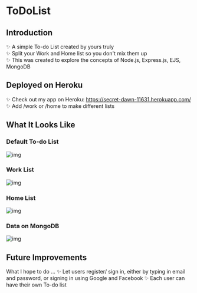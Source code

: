 # ToDoList

## Introduction
✨ A simple To-do List created by yours truly <br>
✨ Split your Work and Home list so you don't mix them up <br>
✨ This was created to explore the concepts of Node.js, Express.js, EJS, MongoDB <br>

## Deployed on Heroku
✨ Check out my app on Heroku: https://secret-dawn-11631.herokuapp.com/ <br>
✨ Add /work or /home to make different lists <br>

## What It Looks Like
### Default To-do List
![img](https://i.imgur.com/BoKlvxj.png)

### Work List
![img](https://i.imgur.com/yWuTbJy.png)

### Home List
![img](https://imgur.com/ekMZBhE.png)

### Data on MongoDB
![img](https://imgur.com/jvqaCRJ.png)


## Future Improvements
What I hope to do ...
✨ Let users register/ sign in, either by typing in email and password, or signing in using Google and Facebook
✨ Each user can have their own To-do list
